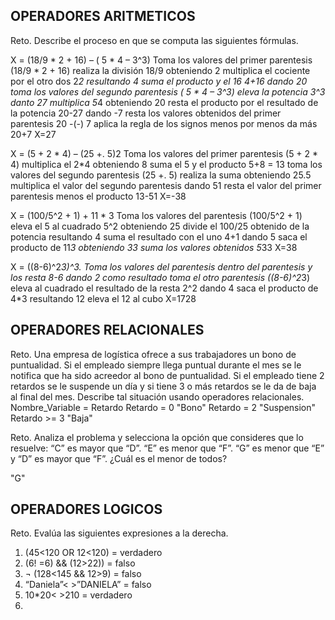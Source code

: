 ## OPERADORES ARITMETICOS
Reto. Describe el proceso en que se computa las siguientes fórmulas.

X = (18/9 * 2 + 16) – ( 5 * 4 – 3^3)
Toma los valores del primer parentesis (18/9 * 2 + 16)
realiza la división 18/9 obteniendo 2
multiplica el cociente por el otro dos 2*2 resultando 4
suma el producto y el 16 4+16 dando 20
toma los valores del segundo parentesis ( 5 * 4 – 3^3)
eleva la potencia 3^3 danto 27
multiplica 5*4 obteniendo 20
resta el producto por el resultado de la potencia 20-27 dando -7
resta los valores obtenidos del primer parentesis 20 -(-) 7
aplica la regla de los signos menos por menos da más 20+7
X=27

X = (5 + 2 * 4) – (25 +. 5)2
Toma los valores del primer parentesis (5 + 2 * 4)
multiplica el 2*4 obteniendo 8
suma el 5 y el producto 5+8 = 13
toma los valores del segundo parentesis (25 +. 5)
realiza la suma obteniendo 25.5
multiplica el valor del segundo parentesis dando 51
resta el valor del primer parentesis menos el producto 13-51
X=-38

X = (100/5^2 + 1) + 11 * 3
Toma los valores del  parentesis (100/5^2 + 1)
eleva el 5 al cuadrado 5^2 obteniendo 25
divide el 100/25 obtenido de la potencia resultando 4
suma el resultado con el uno 4+1 dando 5
saca el producto de 11*3 obteniendo 33
suma los valores obtenidos 5*33
X=38

X = ((8-6)^2*3)^3.
Toma los valores del parentesis dentro del parentesis y los resta 
8-6 dando 2 como resultado
toma el otro parentesis  ((8-6)^2*3)
eleva al cuadrado el resultado de la resta 2^2 dando 4
saca el producto de 4*3 resultando 12
eleva el 12 al cubo
X=1728

## OPERADORES RELACIONALES
Reto. Una empresa de logística ofrece a sus trabajadores un bono de
puntualidad. Si el empleado siempre llega puntual durante el mes se le
notifica que ha sido acreedor al bono de puntualidad. Si el empleado tiene
2 retardos se le suspende un día y si tiene 3 o más retardos se le da de
baja al final del mes. Describe tal situación usando operadores
relacionales.
Nombre_Variable = Retardo
Retardo = 0 "Bono"
Retardo = 2 "Suspension"
Retardo >= 3 "Baja"

Reto. Analiza el problema y selecciona la opción que consideres que lo
resuelve:
“C” es mayor que “D”. “E” es menor que “F”. “G” es menor que “E” y “D” es
mayor que “F”. ¿Cuál es el menor de todos?

"G"

## OPERADORES LOGICOS
Reto. Evalúa las siguientes expresiones a la derecha.
1) (45<120 OR 12<120) =   verdadero
2) (6! =6) && (12>22)) =  falso
3) ¬ (128<145 && 12>9) =   falso
4) “Daniela”< >”DANIELA” =  falso
5) 10*20< >210 =  verdadero
6)
